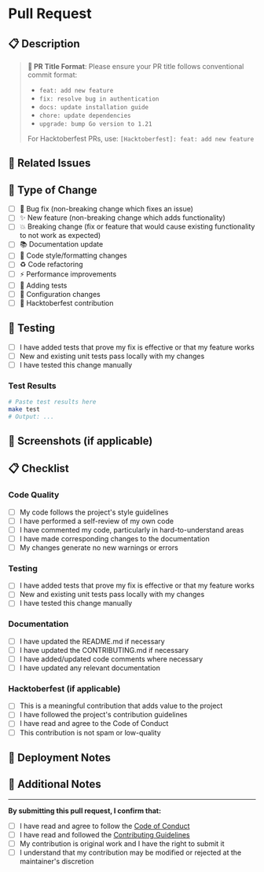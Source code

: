 # Pull Request

## 📋 Description

<!-- Provide a clear and concise description of what this PR does -->

> **📝 PR Title Format**: Please ensure your PR title follows conventional commit format:
> - `feat: add new feature`
> - `fix: resolve bug in authentication`
> - `docs: update installation guide`
> - `chore: update dependencies`
> - `upgrade: bump Go version to 1.21`
> 
> For Hacktoberfest PRs, use: `[Hacktoberfest]: feat: add new feature`

## 🔗 Related Issues

<!-- Link to any related issues using "Fixes #123" or "Closes #123" -->

## 🧪 Type of Change

<!-- Mark the relevant option with an "x" -->

- [ ] 🐛 Bug fix (non-breaking change which fixes an issue)
- [ ] ✨ New feature (non-breaking change which adds functionality)
- [ ] 💥 Breaking change (fix or feature that would cause existing functionality to not work as expected)
- [ ] 📚 Documentation update
- [ ] 🎨 Code style/formatting changes
- [ ] ♻️ Code refactoring
- [ ] ⚡ Performance improvements
- [ ] 🧪 Adding tests
- [ ] 🔧 Configuration changes
- [ ] 🎃 Hacktoberfest contribution

## 🧪 Testing

<!-- Describe the tests you ran to verify your changes -->

- [ ] I have added tests that prove my fix is effective or that my feature works
- [ ] New and existing unit tests pass locally with my changes
- [ ] I have tested this change manually

### Test Results

```bash
# Paste test results here
make test
# Output: ...
```

## 📸 Screenshots (if applicable)

<!-- Add screenshots to help explain your changes -->

## 📋 Checklist

<!-- Mark completed items with an "x" -->

### Code Quality
- [ ] My code follows the project's style guidelines
- [ ] I have performed a self-review of my own code
- [ ] I have commented my code, particularly in hard-to-understand areas
- [ ] I have made corresponding changes to the documentation
- [ ] My changes generate no new warnings or errors

### Testing
- [ ] I have added tests that prove my fix is effective or that my feature works
- [ ] New and existing unit tests pass locally with my changes
- [ ] I have tested this change manually

### Documentation
- [ ] I have updated the README.md if necessary
- [ ] I have updated the CONTRIBUTING.md if necessary
- [ ] I have added/updated code comments where necessary
- [ ] I have updated any relevant documentation

### Hacktoberfest (if applicable)
- [ ] This is a meaningful contribution that adds value to the project
- [ ] I have followed the project's contribution guidelines
- [ ] I have read and agree to the Code of Conduct
- [ ] This contribution is not spam or low-quality

## 🚀 Deployment Notes

<!-- Any special deployment considerations -->

## 📝 Additional Notes

<!-- Any additional information that reviewers should know -->

---

**By submitting this pull request, I confirm that:**

- [ ] I have read and agree to follow the [Code of Conduct](CODE_OF_CONDUCT.md)
- [ ] I have read and followed the [Contributing Guidelines](CONTRIBUTING.md)
- [ ] My contribution is original work and I have the right to submit it
- [ ] I understand that my contribution may be modified or rejected at the maintainer's discretion
